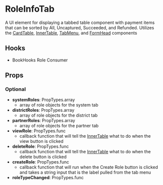 # RoleInfoTab

A UI element for displaying a tabbed table component with payment items that can be sorted by All, Uncaptured, Succeeded, and Refunded. Utilizes the [CardTable](https://github.com/pay-theory/pay-theory-ui/tree/master/src/common/CardTable), [InnerTable](https://github.com/pay-theory/pay-theory-ui/tree/master/src/common/InnerTable), [TabMenu](https://github.com/pay-theory/pay-theory-ui/tree/master/src/common/TabMenu), and [FormHead](https://github.com/pay-theory/pay-theory-ui/tree/master/src/common/FormHead) components 

## Hooks

* BookHooks Role Consumer

## Props

### Optional
* **systemRoles**: PropTypes.array
    * array of role objects for the system tab
* **districtRoles**: PropTypes.array
    * array of role objects for the district tab
* **partnerRoles**: PropTypes.array
    * array of role objects for the partner tab
* **viewRole**: PropTypes.func
    * callback function that will tell the [InnerTable](https://github.com/pay-theory/pay-theory-ui/tree/master/src/common/InnerTable) what to do when the view button is clicked
* **deleteRole**: PropTypes.func
    * callback function that will tell the [InnerTable](https://github.com/pay-theory/pay-theory-ui/tree/master/src/common/InnerTable) what to do when the delete button is clicked
* **createRole**: PropTypes.func
    * callback function that will run when the Create Role button is clicked and takes a string input that is the label pulled from the tab menu
* **roleTypeChanged**: PropTypes.func